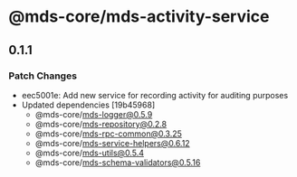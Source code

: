 # @mds-core/mds-activity-service

## 0.1.1

### Patch Changes

- eec5001e: Add new service for recording activity for auditing purposes
- Updated dependencies [19b45968]
  - @mds-core/mds-logger@0.5.9
  - @mds-core/mds-repository@0.2.8
  - @mds-core/mds-rpc-common@0.3.25
  - @mds-core/mds-service-helpers@0.6.12
  - @mds-core/mds-utils@0.5.4
  - @mds-core/mds-schema-validators@0.5.16
